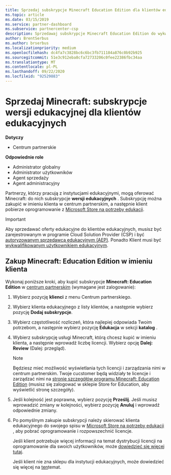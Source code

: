 ```yaml
---
title: Sprzedaj subskrypcje Minecraft Education Edition dla klientów edukacyjnych
ms.topic: article
ms.date: 03/15/2019
ms.service: partner-dashboard
ms.subservice: partnercenter-csp
description: Sprzedawaj subskrypcje Minecraft Education Edition do wykwalifikowanych klientów edukacyjnych, którzy będą mogli pobrać je ze sklepu Microsoft Education.
author: BrentSerbus
ms.author: brserbus
ms.localizationpriority: medium
ms.openlocfilehash: dc4fa7c3828bc6c6bc3fb711184a876c0b92b925
ms.sourcegitcommit: 51e3c912eba8cfa72733206c0fee22386fbc34aa
ms.translationtype: MT
ms.contentlocale: pl-PL
ms.lasthandoff: 09/22/2020
ms.locfileid: "92529883"
---
```

# <a name="sell-minecraft-education-edition-subscriptions-to-education-customers"></a>Sprzedaj Minecraft: subskrypcje wersji edukacyjnej dla klientów edukacyjnych

**Dotyczy**

-  Centrum partnerskie

**Odpowiednie role**
-   Administrator globalny
-   Administrator użytkowników
-   Agent sprzedaży
-   Agent administracyjny

Partnerzy, którzy pracują z instytucjami edukacyjnymi, mogą oferować Minecraft: do nich subskrypcje **wersji edukacyjnych** . Subskrypcję można zakupić w imieniu klienta w centrum partnerskim, a następnie klient pobierze oprogramowanie z [Microsoft Store na potrzeby edukacji](https://educationstore.microsoft.com). 

>[!IMPORTANT]
>Aby sprzedawać oferty edukacyjne do klientów edukacyjnych, musisz być zarejestrowanym w programie Cloud Solution Provider (CSP) i być [autoryzowanym sprzedawcą edukacyjnym (AEP)](https://www.mepn.com). Ponadto Klient musi być [wykwalifikowanym użytkownikiem edukacyjnym](https://www.microsoftvolumelicensing.com/DocumentSearch.aspx?Mode=3&DocumentTypeId=7).  

 
## <a name="buy-minecraft-education-edition-on-behalf-of-your-customer"></a>Zakup **Minecraft: Education Edition** w imieniu klienta

Wykonaj poniższe kroki, aby kupić subskrypcje **Minecraft: Education Edition** w [centrum partnerskim](https://partnercenter.microsoft.com/pcv/dashboard/overview
) (wymagane jest zalogowanie):

  1.  Wybierz pozycję **klienci** z menu Centrum partnerskiego.
  
  2.  Wybierz klienta edukacyjnego z listy klientów, a następnie wybierz pozycję **Dodaj subskrypcje**.
  
  3.  Wybierz częstotliwość rozliczeń, która najlepiej odpowiada Twoim potrzebom, a następnie wybierz pozycję **Edukacja** w sekcji **katalog** .

  4.  Wybierz subskrypcję usługi Minecraft, którą chcesz kupić w imieniu klienta, a następnie wprowadź liczbę licencji. Wybierz opcję **Dalej: Review** (Dalej: przegląd).

      >[!NOTE]
      >Będziesz mieć możliwość wyświetlania tych licencji i zarządzania nimi w centrum partnerskim. Twoje cucstomer będą widziały te licencje i zarządzać nimi na [stronie szczegółów programu Minecraft: Education Edition](https://educationstore.microsoft.com/store/details/minecraft-education-edition/9nblggh4r2r6) (musisz się zalogować w sklepie Store for Education, aby wyświetlić stronę szczegóły). 

  5.  Jeśli kolejność jest poprawna, wybierz pozycję **Prześlij**. Jeśli musisz wprowadzić zmiany w kolejności, wybierz pozycję **Anuluj** i wprowadź odpowiednie zmiany.   

  6.  Po pomyślnym zakupie subskrypcji należy skierować klienta edukacyjnego do swojego spisu w [Microsoft Store na potrzeby edukacji](https://educationstore.microsoft.com) , aby pobrać oprogramowanie i rozpowszechnić licencje.

      Jeśli klient potrzebuje więcej informacji na temat dystrybucji licencji na oprogramowanie dla swoich użytkowników, może [dowiedzieć się więcej tutaj](/education/windows/school-get-minecraft#distribute-minecraft).  
  
      Jeśli klient nie zna sklepu dla instytucji edukacyjnych, może dowiedzieć się więcej na [ten](/microsoft-store/windows-store-for-business-overview)temat.  


